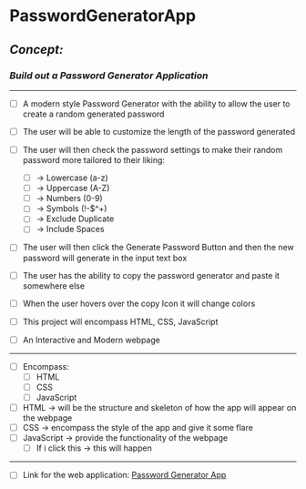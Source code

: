 # PasswordGeneratorApp
<!-- can have readme preview open as well to see how it will appear -->

<!-- ## this is a sub heading -->

## *Concept:*

### *Build out a Password Generator Application*

---

<!-- - this is a bullet -->

- [ ] A modern style Password Generator with the ability to allow the user to create a random generated password
- [ ] The user will be able to customize the length of the password generated
- [ ] The user will then check the password settings to make their random password more tailored to their liking:

  - [ ] -> Lowercase (a-z)
  - [ ] -> Uppercase (A-Z)
  - [ ] -> Numbers (0-9)
  - [ ] -> Symbols (!-$^+) 
  - [ ] -> Exclude Duplicate
  - [ ] -> Include Spaces
- [ ] The user will then click the Generate Password Button and then the new password will generate in the input text box
- [ ] The user has the ability to copy the password generator and paste it somewhere else
- [ ] When the user hovers over the copy Icon it will change colors
- [ ] This project will encompass HTML, CSS, JavaScript
- [ ] An Interactive and Modern webpage

---

- [ ] Encompass:
  - [ ] HTML
  - [ ] CSS
  - [ ] JavaScript
- [ ] HTML → will be the structure and skeleton of how the app will appear on the webpage
- [ ] CSS → encompass the style of the app and give it some flare
- [ ] JavaScript -> provide the functionality of the webpage
  - [ ] If i click this -> this will happen

---

- [ ] Link for the web application: <a href="https://rlb-password-generator.netlify.app/">Password Generator App</a>
